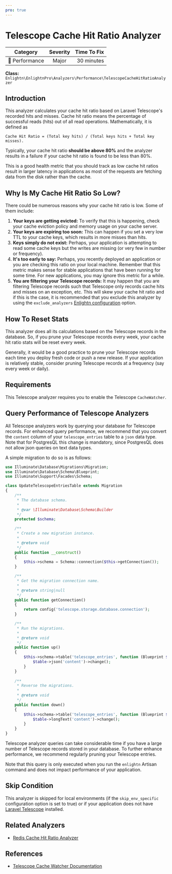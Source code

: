 ```yaml
---
pro: true
---
```


# Telescope Cache Hit Ratio Analyzer <Badge text="PRO" type="tip"/>

| Category       | Severity   | Time To Fix  |
| -------------  |:----------:| ------------:|
| :rocket: Performance | Major | 30 minutes  |

**Class:** `Enlightn\EnlightnPro\Analyzers\Performance\TelescopeCacheHitRatioAnalyzer`

## Introduction

This analyzer calculates your cache hit ratio based on Laravel Telescope's recorded hits and misses. Cache hit ratio means the percentage of successful reads (hits) out of all read operations. Mathematically, it is defined as 

```
Cache Hit Ratio = (Total key hits) / (Total keys hits + Total key misses).
```

Typically, your cache hit ratio **should be above 80%** and the analyzer results in a failure if your cache hit ratio is found to be less than 80%.

This is a good health metric that you should track as low cache hit ratios result in larger latency in applications as most of the requests are fetching data from the disk rather than the cache.

## Why Is My Cache Hit Ratio So Low?

There could be numerous reasons why your cache hit ratio is low. Some of them include:

1. **Your keys are getting evicted:** To verify that this is happening, check your cache eviction policy and memory usage on your cache server.
2. **Your keys are expiring too soon:** This can happen if you set a very low TTL to your cache keys, which results in more misses than hits.
3. **Keys simply do not exist:** Perhaps, your application is attempting to read some cache keys but the writes are missing (or very few in number or frequency).
4. **It's too early to say:** Perhaps, you recently deployed an application or you are checking this ratio on your local machine. Remember that this metric makes sense for stable applications that have been running for some time. For new applications, you may ignore this metric for a while.
5. **You are filtering your Telescope records:** It may happen that you are filtering Telescope records such that Telescope only records cache hits and misses on an exception, etc. This will skew your cache hit ratio and if this is the case, it is recommended that you exclude this analyzer by using the `exclude_analyzers` [Enlightn configuration](/getting-started/configuration.html#configuring-analyzers) option.

## How To Reset Stats

This analyzer does all its calculations based on the Telescope records in the database. So, if you prune your Telescope records every week, your cache hit ratio stats will be reset every week.

Generally, it would be a good practice to prune your Telescope records each time you deploy fresh code or push a new release. If your application is relatively stable, consider pruning Telescope records at a frequency (say every week or daily).

## Requirements

This Telescope analyzer requires you to enable the Telescope `CacheWatcher`.

## Query Performance of Telescope Analyzers

All Telescope analyzers work by querying your database for Telescope records. For enhanced query performance, we recommend that you convert the `content` column of your `telescope_entries` table to a `json` data type. Note that for PostgresQL this change is mandatory, since PostgresQL does not allow json queries on text data types.

A simple migration to do so is as follows:

```php
use Illuminate\Database\Migrations\Migration;
use Illuminate\Database\Schema\Blueprint;
use Illuminate\Support\Facades\Schema;

class UpdateTelescopeEntriesTable extends Migration
{
    /**
     * The database schema.
     *
     * @var \Illuminate\Database\Schema\Builder
     */
    protected $schema;

    /**
     * Create a new migration instance.
     *
     * @return void
     */
    public function __construct()
    {
        $this->schema = Schema::connection($this->getConnection());
    }

    /**
     * Get the migration connection name.
     *
     * @return string|null
     */
    public function getConnection()
    {
        return config('telescope.storage.database.connection');
    }

    /**
     * Run the migrations.
     *
     * @return void
     */
    public function up()
    {
        $this->schema->table('telescope_entries', function (Blueprint $table) {
            $table->json('content')->change();
        }
    }
    
    /**
     * Reverse the migrations.
     *
     * @return void
     */
    public function down()
    {
        $this->schema->table('telescope_entries', function (Blueprint $table) {
            $table->longText('content')->change();
        }
    }
}
```

Telescope analyzer queries can take considerable time if you have a large number of Telescope records stored in your database. To further enhance performance, we recommend regularly pruning your Telescope entries.

Note that this query is only executed when you run the `enlightn` Artisan command and does not impact performance of your application.

## Skip Condition

This analyzer is skipped for local environments (if the `skip_env_specific` configuration option is set to true) or if your application does not have [Laravel Telescope](https://laravel.com/docs/telescope) installed.

## Related Analyzers

- [Redis Cache Hit Ratio Analyzer](redis-cache-hit-ratio-analyzer.html)

## References

- [Telescope Cache Watcher Documentation](https://laravel.com/docs/telescope#cache-watcher)